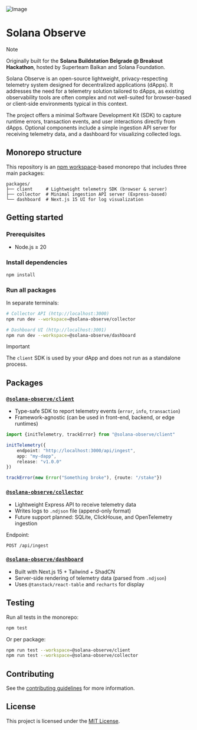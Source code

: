 ![Image](https://github.com/user-attachments/assets/738808a4-5323-4cfb-b85a-dcf2792e7169)

# Solana Observe

> [!NOTE]  
> Originally built for the **Solana Buildstation Belgrade @ Breakout Hackathon**, hosted by Superteam Balkan and Solana Foundation.

Solana Observe is an open-source lightweight, privacy-respecting telemetry system designed for decentralized applications (dApps). It addresses the need for a telemetry solution tailored to dApps, as existing observability tools are often complex and not well-suited for browser-based or client-side environments typical in this context.

The project offers a minimal Software Development Kit (SDK) to capture runtime errors, transaction events, and user interactions directly from dApps. Optional components include a simple ingestion API server for receiving telemetry data, and a dashboard for visualizing collected logs.

## Monorepo structure

This repository is an [npm workspace](https://docs.npmjs.com/cli/v10/using-npm/workspaces)-based monorepo that includes three main packages:

```
packages/
├── client     # Lightweight telemetry SDK (browser & server)
├── collector  # Minimal ingestion API server (Express-based)
└── dashboard  # Next.js 15 UI for log visualization
```

## Getting started

### Prerequisites

- Node.js ≥ 20

### Install dependencies

```bash
npm install
```

### Run all packages

In separate terminals:

```bash
# Collector API (http://localhost:3000)
npm run dev --workspace=@solana-observe/collector

# Dashboard UI (http://localhost:3001)
npm run dev --workspace=@solana-observe/dashboard
```

> [!IMPORTANT] 
> The `client` SDK is used by your dApp and does not run as a standalone process.

## Packages

### [`@solana-observe/client`](./packages/client)

- Type-safe SDK to report telemetry events (`error`, `info`, `transaction`)
- Framework-agnostic (can be used in front-end, backend, or edge runtimes)

```ts
import {initTelemetry, trackError} from "@solana-observe/client"

initTelemetry({
    endpoint: "http://localhost:3000/api/ingest",
    app: "my-dapp",
    release: "v1.0.0"
})

trackError(new Error("Something broke"), {route: "/stake"})
```

### [`@solana-observe/collector`](./packages/collector)

- Lightweight Express API to receive telemetry data
- Writes logs to `.ndjson` file (append-only format)
- Future support planned: SQLite, ClickHouse, and OpenTelemetry ingestion

Endpoint:

```
POST /api/ingest
```

### [`@solana-observe/dashboard`](./packages/dashboard)

- Built with Next.js 15 + Tailwind + ShadCN
- Server-side rendering of telemetry data (parsed from `.ndjson`)
- Uses `@tanstack/react-table` and `recharts` for display

## Testing

Run all tests in the monorepo:

```bash
npm test
```

Or per package:

```bash
npm run test --workspace=@solana-observe/client
npm run test --workspace=@solana-observe/collector
```

## Contributing

See the [contributing guidelines](CONTRIBUTING.md) for more information.

## License

This project is licensed under the [MIT License](LICENSE).
